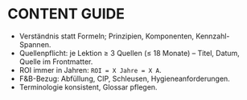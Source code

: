 # CONTENT GUIDE
- Verständnis statt Formeln; Prinzipien, Komponenten, Kennzahl-Spannen.
- Quellenpflicht: je Lektion ≥ 3 Quellen (≤ 18 Monate) – Titel, Datum, Quelle im Frontmatter.
- ROI immer in Jahren: `ROI = X Jahre = X A`.
- F&B-Bezug: Abfüllung, CIP, Schleusen, Hygieneanforderungen.
- Terminologie konsistent, Glossar pflegen.
